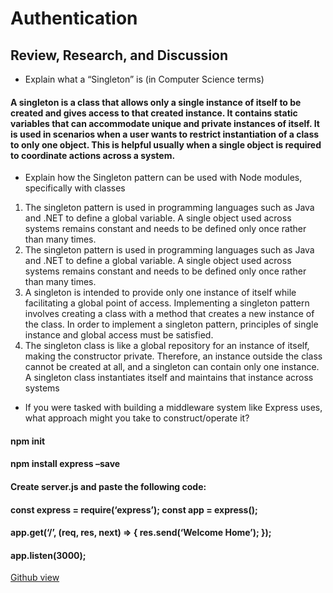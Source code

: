 #  Authentication
## Review, Research, and Discussion
+ Explain what a “Singleton” is (in Computer Science terms)
#### A singleton is a class that allows only a single instance of itself to be created and gives access to that created instance. It contains static variables that can accommodate unique and private instances of itself. It is used in scenarios when a user wants to restrict instantiation of a class to only one object. This is helpful usually when a single object is required to coordinate actions across a system.
+ Explain how the Singleton pattern can be used with Node modules, specifically with classes
1. The singleton pattern is used in programming languages such as Java and .NET to define a global variable. A single object used across systems remains constant and needs to be defined only once rather than many times.
2. The singleton pattern is used in programming languages such as Java and .NET to define a global variable. A single object used across systems remains constant and needs to be defined only once rather than many times.
3. A singleton is intended to provide only one instance of itself while facilitating a global point of access. Implementing a singleton pattern involves creating a class with a method that creates a new instance of the class. In order to implement a singleton pattern, principles of single instance and global access must be satisfied.
4. The singleton class is like a global repository for an instance of itself, making the constructor private. Therefore, an instance outside the class cannot be created at all, and a singleton can contain only one instance. A singleton class instantiates itself and maintains that instance across systems
+ If you were tasked with building a middleware system like Express uses, what approach might you take to construct/operate it?
#### npm init 
#### npm install express –save 
#### Create server.js and paste the following code:

#### const express = require(‘express’); const app = express();

#### app.get(‘/’, (req, res, next) => { res.send(‘Welcome Home’); });

#### app.listen(3000);


[Github view](https://github.com/sbkhaloof/growthmindsit)
